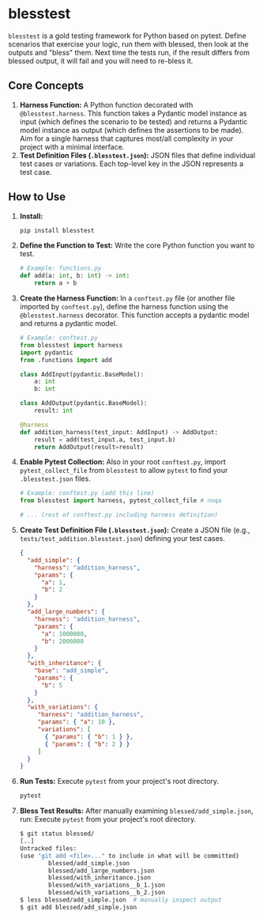 # blesstest

`blesstest` is a gold testing framework for Python based on pytest. Define scenarios that exercise your logic, run them with blessed, then look at the outputs and "bless" them. Next time the tests run, if the result differs from blessed output, it will fail and you will need to re-bless it.

## Core Concepts

1.  **Harness Function:** A Python function decorated with `@blesstest.harness`. This function takes a Pydantic model instance as input (which defines the scenario to be tested) and returns a Pydantic model instance as output (which defines the assertions to be made). Aim for a single harness that captures most/all complexity in your project with a minimal interface.
3.  **Test Definition Files (`.blesstest.json`):** JSON files that define individual test cases or variations. Each top-level key in the JSON represents a test case.

## How to Use

1.  **Install:**
    ```bash
    pip install blesstest
    ```

2.  **Define the Function to Test:**
    Write the core Python function you want to test.
    ```python
    # Example: functions.py
    def add(a: int, b: int) -> int:
        return a + b
    ```

3.  **Create the Harness Function:**
    In a `conftest.py` file (or another file imported by `conftest.py`), define the harness function using the `@blesstest.harness` decorator. This function accepts a pydantic model and returns a pydantic model.
    ```python
    # Example: conftest.py
    from blesstest import harness
    import pydantic
    from .functions import add

    class AddInput(pydantic.BaseModel):
        a: int
        b: int

    class AddOutput(pydantic.BaseModel):
        result: int

    @harness
    def addition_harness(test_input: AddInput) -> AddOutput:
        result = add(test_input.a, test_input.b)
        return AddOutput(result=result)
    ```

5.  **Enable Pytest Collection:**
    Also in your root `conftest.py`, import `pytest_collect_file` from `blesstest` to allow `pytest` to find your `.blesstest.json` files.
    ```python
    # Example: conftest.py (add this line)
    from blesstest import harness, pytest_collect_file # noqa

    # ... (rest of conftest.py including harness definition)
    ```

6.  **Create Test Definition File (`.blesstest.json`):**
    Create a JSON file (e.g., `tests/test_addition.blesstest.json`) defining your test cases.
    ```json
    {
      "add_simple": {
        "harness": "addition_harness",
        "params": {
          "a": 1,
          "b": 2
        }
      },
      "add_large_numbers": {
        "harness": "addition_harness",
        "params": {
          "a": 1000000,
          "b": 2000000
        }
      },
      "with_inheritance": {
        "base": "add_simple",
        "params": {
          "b": 5
        }
      },
      "with_variations": {
         "harness": "addition_harness",
         "params": { "a": 10 },
         "variations": [
           { "params": { "b": 1 } },
           { "params": { "b": 2 } }
         ]
      }
    }
    ```

7.  **Run Tests:**
    Execute `pytest` from your project's root directory.
    ```bash
    pytest
    ```
8. **Bless Test Results:**
    After manually examining `blessed/add_simple.json`, run:
    Execute `pytest` from your project's root directory.
    ```bash
    $ git status blessed/
    [..]
    Untracked files:
    (use "git add <file>..." to include in what will be committed)
            blessed/add_simple.json
            blessed/add_large_numbers.json
            blessed/with_inheritance.json
            blessed/with_variations__b_1.json
            blessed/with_variations__b_2.json
    $ less blessed/add_simple.json  # manually inspect output
    $ git add blessed/add_simple.json
    ```
